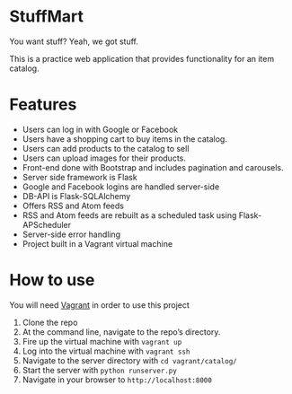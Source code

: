 # StuffMart
You want stuff? Yeah, we got stuff.

This is a practice web application that provides functionality for an item catalog.

# Features
* Users can log in with Google or Facebook
* Users have a shopping cart to buy items in the catalog.
* Users can add products to the catalog to sell
* Users can upload images for their products.
* Front-end done with Bootstrap and includes pagination and carousels.
* Server side framework is Flask
* Google and Facebook logins are handled server-side
* DB-API is Flask-SQLAlchemy
* Offers RSS and Atom feeds
* RSS and Atom feeds are rebuilt as a scheduled task using Flask-APScheduler
* Server-side error handling
* Project built in a Vagrant virtual machine

# How to use
You will need [Vagrant](www.vagrantup.com) in order to use this project
1. Clone the repo
2. At the command line, navigate to the repo’s directory.
3. Fire up the virtual machine with `vagrant up`
4. Log into the virtual machine with `vagrant ssh`
5. Navigate to the server directory with `cd vagrant/catalog/`
6. Start the server with `python runserver.py`
7. Navigate in your browser to `http://localhost:8000`